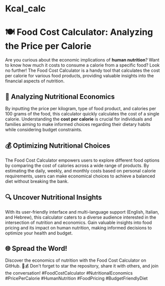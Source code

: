 # Kcal_calc


# 🍽️ Food Cost Calculator: Analyzing the Price per Calorie

Are you curious about the economic implications of **human nutrition**? Want to know how much it costs to consume a calorie from a specific food? Look no further! The Food Cost Calculator is a handy tool that calculates the cost per calorie for various food products, providing valuable insights into the financial aspects of nutrition.

## 🔬 Analyzing Nutritional Economics

By inputting the price per kilogram, type of food product, and calories per 100 grams of the food, this calculator quickly calculates the cost of a single calorie. Understanding the **cost per calorie** is crucial for individuals and families aiming to make informed choices regarding their dietary habits while considering budget constraints.

## 💰 Optimizing Nutritional Choices

The Food Cost Calculator empowers users to explore different food options by comparing the cost of calories across a wide range of products. By estimating the daily, weekly, and monthly costs based on personal calorie requirements, users can make economical choices to achieve a balanced diet without breaking the bank.

## 🔍 Uncover Nutritional Insights

With its user-friendly interface and multi-language support (English, Italian, and Hebrew), this calculator caters to a diverse audience interested in the intersection of nutrition and economics. Gain valuable insights into food pricing and its impact on human nutrition, making informed decisions to optimize your health and budget.

## 🌐 Spread the Word!

Discover the economics of nutrition with the Food Cost Calculator on GitHub. 🥦💰 Don't forget to star the repository, share it with others, and join the conversation! #FoodCostCalculator #NutritionalEconomics #PricePerCalorie #HumanNutrition #FoodPricing #BudgetFriendlyDiet
